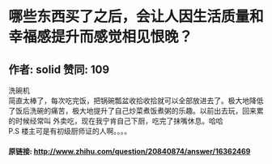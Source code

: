 # 哪些东西买了之后，会让人因生活质量和幸福感提升而感觉相见恨晚？
## 作者: solid  赞同: 109
洗碗机  
简直太棒了，每次吃完饭，把锅碗瓢盆收拾收拾就可以全部放进去了。极大地降低了饭后洗碗的痛苦，极大地提升了自己炒菜煮饭煮粥的乐趣。以前出去玩，回来累的时候经常叫
外卖吃，现在我宁肯自己下厨，吃完了抹嘴休息。哈哈  
P.S 楼主可是有初级厨师证的人啊。。。。

#### 原链接: http://www.zhihu.com/question/20840874/answer/16362469